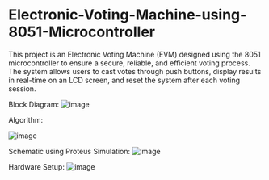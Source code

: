 # Electronic-Voting-Machine-using-8051-Microcontroller
This project is an Electronic Voting Machine (EVM) designed using the 8051 microcontroller to ensure a secure, reliable, and efficient voting process. The system allows users to cast votes through push buttons, display results in real-time on an LCD screen, and reset the system after each voting session.

Block Diagram:
![image](https://github.com/user-attachments/assets/d9b200bd-df24-4572-8366-e6284fb1f6a0)

Algorithm:

![image](https://github.com/user-attachments/assets/452f207f-daa1-4add-90cb-fb640f7f05c3)

Schematic using Proteus Simulation:
![image](https://github.com/user-attachments/assets/559928df-0d23-4fdd-ae65-ab96c6ed56e9)

Hardware Setup:
![image](https://github.com/user-attachments/assets/5b024cf8-9687-48bd-b786-c7020f3e2f26)

